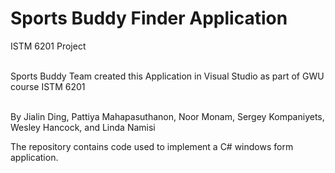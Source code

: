 Sports Buddy Finder Application
===============================

ISTM 6201 Project

<br> Sports Buddy Team created this Application in Visual Studio as part of GWU course ISTM 6201 </br>

<br> By Jialin Ding, Pattiya Mahapasuthanon, Noor Monam, Sergey Kompaniyets, Wesley Hancock, and Linda Namisi <br>

The repository contains code used to implement a C# windows form application. 
